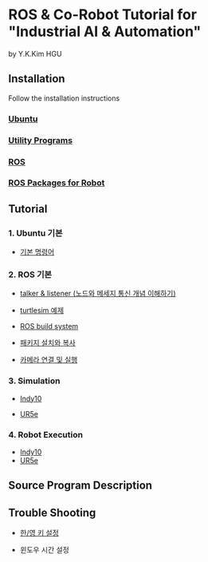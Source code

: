 

# ROS & Co-Robot Tutorial for "Industrial AI & Automation"

by Y.K.Kim HGU





## Installation

Follow the installation instructions 



### [Ubuntu](https://github.com/ykkimhgu/IAIA-ros-corobot-tutorial/blob/main/tutorial/install-ubuntu.md)



### [Utility Programs](https://github.com/ykkimhgu/IAIA-ros-corobot-tutorial/blob/main/tutorial/install-utility-programs.md)



### [ROS](https://github.com/ykkimhgu/IAIA-ros-corobot-tutorial/blob/main/tutorial/install-ros.md)



### [ROS Packages for Robot](https://github.com/ykkimhgu/IAIA-ros-corobot-tutorial/blob/main/tutorial/install-ros-packages-for-robot.md)









## Tutorial



### 1. Ubuntu 기본

- [기본 명령어](https://github.com/ykkimhgu/IAIA-ros-corobot-tutorial/blob/main/tutorial/tutorial-ubuntu-basic-command.md)

### 2. ROS 기본

- [talker & listener (노드와 메세지 통신 개념 이해하기)](https://github.com/ykkimhgu/IAIA-ros-corobot-tutorial/blob/main/tutorial/tutorial-ros-talker-listener.md)

- [turtlesim 예제](https://github.com/ykkimhgu/IAIA-ros-corobot-tutorial/blob/main/tutorial/tutorial-ros-turtlesim.md)
- [ROS build system](https://github.com/ykkimhgu/IAIA-ros-corobot-tutorial/blob/main/tutorial/tutorial-ros-build-system.md)
- [패키지 설치와 복사](https://github.com/ykkimhgu/IAIA-ros-corobot-tutorial/blob/main/tutorial/tutorial-ros-package.md)
- [카메라 연결 및 실행](https://github.com/ykkimhgu/IAIA-ros-corobot-tutorial/blob/main/tutorial/tutorial-ros-camera.md)

### 3. Simulation

- [Indy10](https://github.com/ykkimhgu/IAIA-ros-corobot-tutorial/blob/main/tutorial/simulation-indy10.md)

- [UR5e](https://github.com/ykkimhgu/IAIA-ros-corobot-tutorial/blob/main/tutorial/simulation-ur5e.md)

### 4. Robot Execution

- [Indy10](https://github.com/ykkimhgu/IAIA-ros-corobot-tutorial/blob/main/tutorial/robot-execution-indy10.md)
- [UR5e](https://github.com/ykkimhgu/IAIA-ros-corobot-tutorial/blob/main/tutorial/robot-execution-ur5e.md)



## Source Program Description



## Trouble Shooting

- [한/영 키 설정](https://github.com/ykkimhgu/IAIA-ros-corobot-tutorial/blob/main/tutorial/trouble-hangeul-key.md)

- 윈도우 시간 설정





